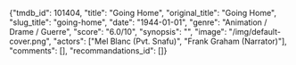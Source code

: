 {"tmdb_id": 101404, "title": "Going Home", "original_title": "Going Home", "slug_title": "going-home", "date": "1944-01-01", "genre": "Animation / Drame / Guerre", "score": "6.0/10", "synopsis": "", "image": "/img/default-cover.png", "actors": ["Mel Blanc (Pvt. Snafu)", "Frank Graham (Narrator)"], "comments": [], "recommandations_id": []}